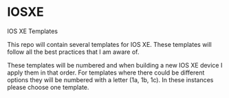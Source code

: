 # IOSXE
IOS XE Templates

This repo will contain several templates for IOS XE. 
These templates will follow all the best practices that I am aware of. 

These templates will be numbered and when building a new IOS XE device I apply them in that order. For templates where there could be different options they will be numbered with a letter (1a, 1b, 1c). In these instances please choose one template. 
